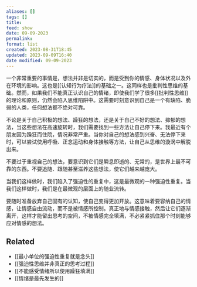 ```yaml
---
aliases: []
tags: []
title: 
feed: show
date: 09-09-2023
permalink: 
format: list
created: 2023-08-31T18:45
updated: 2023-09-09T16:40
date modified: 09-09-2023
---
```


一个非常重要的事情是，想法并非是切实的，而是受到你的情感、身体状况以及外在环境的影响。这也是[[认知行为疗法]]的基础之一。这同样也是批判性思维的基础。然而，如果我们不能真正认识自己的情绪，即使我们学了很多[[批判性思维]]的理论和原则，仍然会陷入思维陷阱中。这需要时刻意识到自己是一个有缺陷、脆弱的人类，任何想法都不绝对可靠。

不论是关于自己积极的想法、躁狂的想法，还是关于自己不好的想法、抑郁的想法，当这些想法在高速旋转时，我们需要找到一些方法让自己停下来。我最近有个朋友因为躁狂而住院，情况非常严重。当你对自己的想法感到兴奋、无法停下来时，可以尝试使用呼吸、正念运动和身体接触等方法，让自己从思维的漩涡中解脱出来。

不要过于重视自己的想法，要意识到它们是瞬息即逝的、无常的，是世界上最不可靠的东西。不要追随、跟随甚至滋养这些想法，使它们越来越庞大。

当我们这样做时，我们陷入了强迫性的重复中，这是最微观的一种强迫性重复。当我们这样做时，我们是在最微观的层面上的随业流转。

要随时准备放弃自己固有的认知，使自己变得更加开放。这意味着要容纳自己的情感，让情感自由流动，而不是被情感所控制。真正地与情感接触，然后让它们逐渐离开，这样才能留出思考的空间，不被情感完全填满，不必紧紧抓住那个时刻能够应对情感的想法。
## Related
- [[最小单位的强迫性重复就是念头]]
- [[强迫性思维并非真正的思考过程]]
- [[不能感受情绪所以使用躁狂填满]]
- [[情绪是最先发生的]]